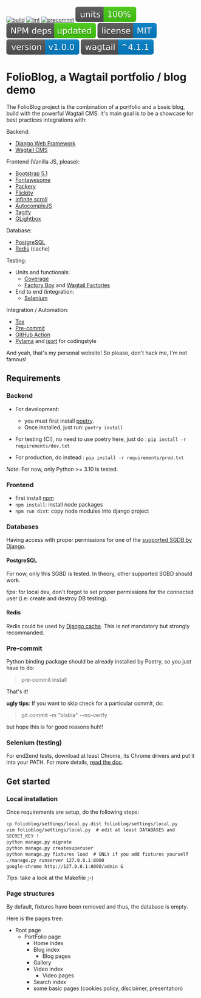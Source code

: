 [![build](https://github.com/ychab/wagtail_folioblog/actions/workflows/build.yaml/badge.svg)](https://github.com/ychab/wagtail_folioblog/actions/workflows/build.yaml)
[![lint](https://github.com/ychab/wagtail_folioblog/actions/workflows/lint.yaml/badge.svg)](https://github.com/ychab/wagtail_folioblog/actions/workflows/lint.yaml)
[![precommit](https://github.com/ychab/wagtail_folioblog/actions/workflows/precommit.yaml/badge.svg)](https://github.com/ychab/wagtail_folioblog/actions/workflows/precommit.yaml)
[![units](https://raw.githubusercontent.com/ychab/wagtail_folioblog/badges/.badges/main/units.svg)](https://github.com/ychab/wagtail_folioblog/actions/workflows/units.yaml)
[![NPM deps](https://raw.githubusercontent.com/ychab/wagtail_folioblog/badges/.badges/main/npm-dependencies.svg)](https://github.com/ychab/wagtail_folioblog/actions/workflows/npm.yaml)
![licence](https://raw.githubusercontent.com/ychab/wagtail_folioblog/badges/.badges/main/poetry-license.svg)
![folioblog version](https://raw.githubusercontent.com/ychab/wagtail_folioblog/badges/.badges/main/poetry-version.svg)
![wagtail version](https://raw.githubusercontent.com/ychab/wagtail_folioblog/badges/.badges/main/poetry-wagtail-version.svg)

# FolioBlog, a Wagtail portfolio / blog demo

The FolioBlog project is the combination of a portfolio and a basic blog, build
with the powerful Wagtail CMS. It's main goal is to be a showcase for best
practices integrations with:

Backend:
* [Django Web Framework](https://www.djangoproject.com/)
* [Wagtail CMS](https://wagtail.org/)

Frontend (Vanilla JS, please):
* [Bootstrap 5.1](https://getbootstrap.com/docs/5.1/)
* [Fontawesome](https://fontawesome.com/)
* [Packery](https://packery.metafizzy.co/)
* [Flickity](https://flickity.metafizzy.co/)
* [Infinite scroll](https://infinite-scroll.com/)
* [AutocompleJS](https://tarekraafat.github.io/autoComplete.js/)
* [Tagify](https://yaireo.github.io/tagify/)
* [GLightbox](https://biati-digital.github.io/glightbox/)

Database:
* [PostgreSQL](https://www.postgresql.org/)
* [Redis](https://redis.com/) (cache)

Testing:
* Units and functionals:
  * [Coverage](https://coverage.readthedocs.io/en/latest/)
  * [Factory Boy](https://factoryboy.readthedocs.io/en/latest/) and [Wagtail Factories](https://wagtail-factories.readthedocs.io/en/latest/)
* End to end (integration:
  * [Selenium](https://www.selenium.dev/)

Integration / Automation:
* [Tox](https://tox.wiki/en/latest/)
* [Pre-commit](https://pre-commit.com/)
* [GitHub Action](https://github.com/features/actions)
* [Pylama](https://github.com/klen/pylama) and [isort](https://pycqa.github.io/isort/) for codingstyle

And yeah, that's my personal website! So please, don't hack me, I'm not famous!

## Requirements

### Backend

* For development:
  * you must first install [poetry](https://python-poetry.org/docs/#installation).
  * Once installed, just run: `poetry install`

* For testing (CI), no need to use poetry here, just do : `pip install -r requirements/dev.txt`

* For production, do instead : `pip install -r requirements/prod.txt`

*Note*: For now, only Python >= 3.10 is tested.

### Frontend

* first install [npm](https://docs.npmjs.com/downloading-and-installing-node-js-and-npm)
* `npm install`: install node packages
* `npm run dist`: copy node modules into django project

### Databases

Having access with proper permissions for one of the [supported SGDB by Django](https://docs.djangoproject.com/en/dev/ref/databases/).

#### PostgreSQL

For now, only this SGBD is tested. In theory, other supported SGBD should work.

*tips*: for local dev, don't forgot to set proper permissions for the connected
user (i.e: create and destroy DB testing).

#### Redis

Redis could be used by [Django cache](https://docs.djangoproject.com/en/dev/topics/cache/).
This is not mandatory but strongly recommanded.

### Pre-commit

Python binding package should be already installed by Poetry, so you just have
to do:
> pre-commit install

That's it!

**ugly tips**: If you want to skip check for a particular commit, do:
> git commit -m "blabla" --no-verify

but hope this is for good reasons huh!!

### Selenium (testing)

For end2end tests, download at least Chrome, its Chrome drivers and put it into
your PATH. For more details, [read the doc](https://selenium-python.readthedocs.io/installation.html#drivers).

## Get started

### Local installation

Once requirements are setup, do the following steps:
````
cp folioblog/settings/local.py.dist folioblog/settings/local.py
vim folioblog/settings/local.py  # edit at least DATABASES and SECRET_KEY !
python manage.py migrate
python manage.py createsuperuser
python manage.py fixtures load  # ONLY if you add fixtures yourself
./manage.py runserver 127.0.0.1:8000
google-chrome http://127.0.0.1:8000/admin &
````

*Tips*: take a look at the Makefile ;-)

### Page structures

By default, fixtures have been removed and thus, the database is empty.

Here is the pages tree:
* Root page
  * PortFolio page
    * Home index
    * Blog index
      * Blog pages
    * Gallery
    * Video index
      * Video pages
    * Search index
    * some basic pages (cookies policy, disclaimer, presentation)

